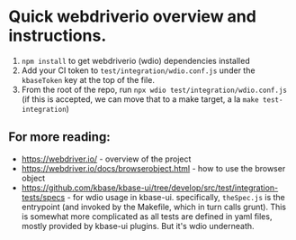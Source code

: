 # Quick webdriverio overview and instructions.

1. `npm install` to get webdriverio (wdio) dependencies installed
2. Add your CI token to `test/integration/wdio.conf.js` under the `kbaseToken` key at the top of the file.
3. From the root of the repo, run `npx wdio test/integration/wdio.conf.js` (if this is accepted, we can move that to a make target, a la `make test-integration`)

## For more reading:
* https://webdriver.io/ - overview of the project
* https://webdriver.io/docs/browserobject.html - how to use the browser object
* https://github.com/kbase/kbase-ui/tree/develop/src/test/integration-tests/specs - for wdio usage in kbase-ui. specifically, `theSpec.js` is the entrypoint (and invoked by the Makefile, which in turn calls grunt). This is somewhat more complicated as all tests are defined in yaml files, mostly provided by kbase-ui plugins. But it's wdio underneath.
